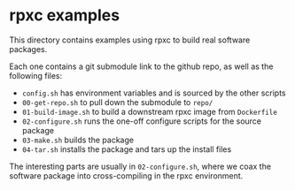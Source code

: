# rpxc examples

This directory contains examples using rpxc to build real software packages.

Each one contains a git submodule link to the github repo, as well as the
following files:

* `config.sh` has environment variables and is sourced by the other scripts
* `00-get-repo.sh` to pull down the submodule to `repo/`
* `01-build-image.sh` to build a downstream rpxc image from `Dockerfile`
* `02-configure.sh` runs the one-off configure scripts for the source package
* `03-make.sh` builds the package
* `04-tar.sh` installs the package and tars up the install files

The interesting parts are usually in `02-configure.sh`, where we coax the
software package into cross-compiling in the rpxc environment.
